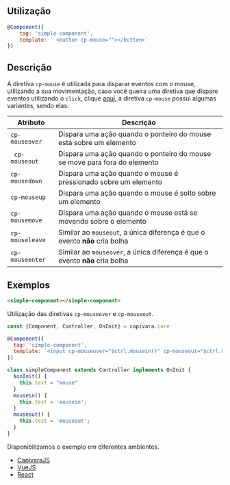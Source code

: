 ## Utilização
```js
@Component({
    tag: 'simple-component',
    template: ` <button cp-mouse=""></button>`
})
```

## Descrição

A diretiva `cp-mouse` é utilizada para disparar eventos com o mouse, utilizando a sua movimentação, caso você queira uma diretiva que dispare eventos utilizando o `click`, clique [aqui](/Directives/cp-click), a diretiva `cp-mouse` possui algumas variantes, sendo elas:
 
| Atributo        | Descrição  |
|  -------------  | --------------------------------------------------------------------------- |
| `cp-mouseover`  | Dispara uma ação quando o ponteiro do mouse está sobre um elemento          |
|` cp-mouseout`   | Dispara uma ação quando o ponteiro do mouse se move para fora do elemento   |
| `cp-mousedown`  | Dispara uma ação quando o mouse é pressionado sobre um elemento             |
| `cp-mouseup`    |  Dispara uma ação quando o mouse é solto sobre um elemento                  |
| `cp-mousemove`  | Dispara uma ação quando o mouse está se movendo sobre o elemento            | 
| `cp-mouseleave` | Similar ao `mouseout`, a única diferença é que o evento **não** cria bolha  |
| `cp-mouseenter` | Similar ao `mouseover`, a única diferença é que o evento **não** cria bolha |


## Exemplos
```HTML
<simple-component></simple-component>
```

Utilização das diretivas `cp-mouseover` e `cp-mouseout`.

```js
const {Component, Controller, OnInit} = capivara.core

@Component({
  tag: 'simple-component',
  template: `<input cp-mouseover="$ctrl.mousein()" cp-mouseout="$ctrl.mouseout()" cp-model="$ctrl.test">`
})

class simpleComponent extends Controller implements OnInit {
  $onInit() {
    this.text = "mouse"
  }
  mousein() {
    this.test = 'mousein';
  }
  mouseout() {
    this.test = 'mouseout';
  }
}
```
Disponibilizamos o exemplo em diferentes ambientes.
* [CapivaraJS](https://jsfiddle.net/jcanabarro/zf8gqh0d/412/)
* [VueJS](http://jsfiddle.net/jcanabarro/ygznj9mt/84/)
* [React](http://jsfiddle.net/jcanabarro/td4v7qqd/370/)